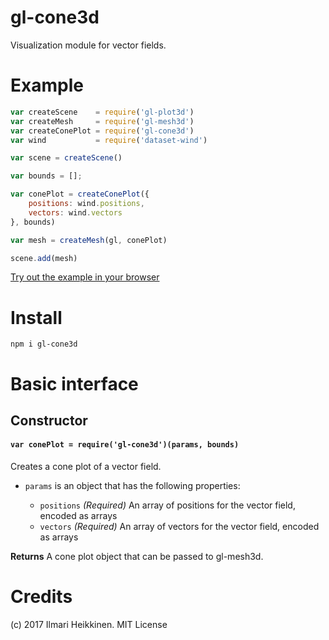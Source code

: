 gl-cone3d
=====================
Visualization module for vector fields.

# Example

```javascript
var createScene    = require('gl-plot3d')
var createMesh     = require('gl-mesh3d')
var createConePlot = require('gl-cone3d')
var wind           = require('dataset-wind')

var scene = createScene()

var bounds = [];

var conePlot = createConePlot({
    positions: wind.positions,
    vectors: wind.vectors
}, bounds)

var mesh = createMesh(gl, conePlot)

scene.add(mesh)
```

[Try out the example in your browser](http://gl-vis.github.io/gl-cone3d/)

# Install

```
npm i gl-cone3d
```
    
# Basic interface

## Constructor

#### `var conePlot = require('gl-cone3d')(params, bounds)`
Creates a cone plot of a vector field.

* `params` is an object that has the following properties:

    + `positions` *(Required)* An array of positions for the vector field, encoded as arrays
    + `vectors` *(Required)* An array of vectors for the vector field, encoded as arrays

**Returns** A cone plot object that can be passed to gl-mesh3d.

# Credits
(c) 2017 Ilmari Heikkinen. MIT License
